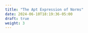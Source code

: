 ```yaml
---
title: "The Apt Expression of Norms"
date: 2024-06-10T18:19:36-05:00
draft: true
weight: 3
---
```


